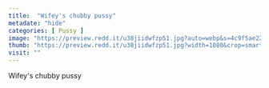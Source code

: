 ```yaml
---
title:  "Wifey's chubby pussy"
metadate: "hide"
categories: [ Pussy ]
image: "https://preview.redd.it/u38jiidwfzp51.jpg?auto=webp&s=4c9f5ae222f72d6d608b159f554ba5a9b71829d7"
thumb: "https://preview.redd.it/u38jiidwfzp51.jpg?width=1080&crop=smart&auto=webp&s=c1e91c58e9173df7561405b155a59f86f679af07"
visit: ""
---
```

Wifey's chubby pussy
